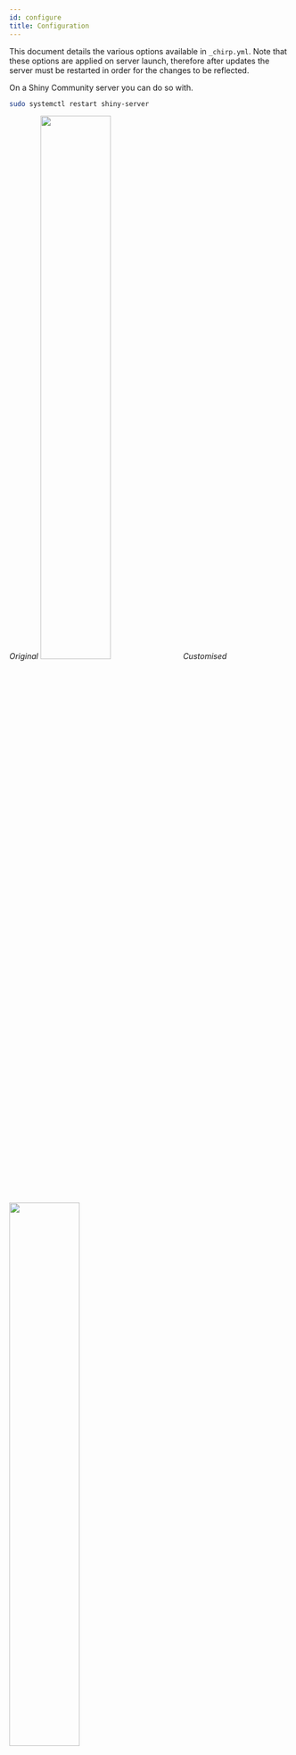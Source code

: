 ```yaml
---
id: configure
title: Configuration
---
```


This document details the various options available in `_chirp.yml`. Note that these options are applied on server launch, therefore after updates the server must be restarted in order for the changes to be reflected.

On a Shiny Community server you can do so with.

```bash
sudo systemctl restart shiny-server
```

_Original_
<img src="/img/chirp_mac_ui.png" width="50%">
_Customised_
<img src="/img/custom_chirp_network.png" width="50%">

## Default

Below is the default config file as created by `chirp::build_nest()`.

```yaml
credentials:                              # twitter app credentials
  consumer_key: null
  consumer_secret: null
  access_token: null
  access_secret: null

options:
  min_tweets: 100                         # Minimum number of tweets one can fetch
  max_tweets: 100                         # Maximum number of tweets one can fetch

style:
  theme: paper                            # from: https://rstudio.github.io/shinythemes
  font: Raleway                           # google font
  font_family: "'Raleway', sans-serif"    # font family
  sliders: 'rgb(255, 255, 255)'           # background color of sliders
  continuous:                             # network color palettes for continuous variable
    - "#BADEFA"
    - "#90CAF8"
    - "#64B4F6"
    - "#41A5F4"
    - "#2096F2"
    - "#1E87E5"
    - "#1976D2"
    - "#1465BF" 
    - "#0C46A0"
  discrete:                               # discrete palette 
    - "#E58606" 
    - "#5D69B1" 
    - "#52BCA3"
    - "#99C945"
    - "#CC61B0"
    - "#24796C" 
    - "#DAA51B"
    - "#2F8AC4"
    - "#764E9F"
    - "#ED645A"
    - "#CC3A8E"
    - "#A5AA99"
  background: 'rgba(0,0,0,0)'             # background of network graph
  vr_background: '#052960'                # VR background color
  edges_color: 'rgba(196, 196, 196, .6)'  # Color of edges

tracking:
  ganalytics: "UA-74544116-1"
```

## Credentials

This holds the credentials for your twitter application so that Chirp can search for tweets. Though in the [quick-start](quick-start.md) section it states that you may not need to specify the `credentials` if you run Chirp locally, chances are, when deploying, this will be necessary. 

You can obtain the necessary keys and tokens by heading to [apps.twitter.com](https://apps.twitter.com) and creating an application. Fill in the form however you see fit, the only thing of importance is to fill in the "Callback URLs" with `http://127.0.0.1:1410`.

## Style

This allows you to customise the look and feel of Chirp.

### Theme

Since Chirp runs on the [Shiny framework](https://rstudio.github.io/shinythemes/) you can specify a theme from [shinythemes](https://rstudio.github.io/shinythemes/). There is a [theme selector](https://shiny.rstudio.com/gallery/shiny-theme-selector.html) to help you find your favorite.

The available themes are:

- `cerulean`
- `cosmo`
- `cyborg`
- `darkly`
- `flatly`
- `journal`
- `lumen`
- `paper` (default)
- `readble`
- `sandstone`
- `simplex`
- `slate`
- `spacelab`
- `superhero`
- `united`
- `yeti`

### Font & Font Family

You can specify any [Google Font](https://fonts.google.com/) font to use in Chirp, which defaults to [Raleway](https://fonts.google.com/specimen/Raleway).

## Colors

You can specify two color palettes, one for continuous variables and one for discrete variables as well as the background color of the traditional and Virtual Reality network (defaults to transparent), and the color of the edges.

Default _continuous_ palette:

<input class="jscolor" value="BADEFA">
<input class="jscolor" value="90CAF8">
<input class="jscolor" value="64B4F6">
<input class="jscolor" value="41A5F4">
<input class="jscolor" value="2096F2">
<input class="jscolor" value="1E87E5">
<input class="jscolor" value="1976D2">
<input class="jscolor" value="1465BF">
<input class="jscolor" value="0C46A0">

Default _discrete_ palette:

<input class="jscolor" value="E58606">
<input class="jscolor" value="5D69B1">
<input class="jscolor" value="52BCA3">
<input class="jscolor" value="99C945">
<input class="jscolor" value="CC61B0">
<input class="jscolor" value="24796C">
<input class="jscolor" value="DAA51B">
<input class="jscolor" value="2F8AC4">
<input class="jscolor" value="764E9F">
<input class="jscolor" value="ED645A">
<input class="jscolor" value="CC3A8E">
<input class="jscolor" value="A5AA99">

There is also a `sliders` options to specify the background color of the various sliders on the network screen. This is generally useful if you changed the theme to a dark one.

### Tracking

You can specify a `ganalytics` to track the usage of Chirp when deployed.
